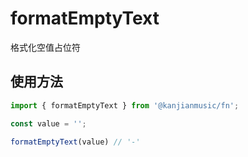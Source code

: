 # formatEmptyText

格式化空值占位符

## 使用方法

```ts
import { formatEmptyText } from '@kanjianmusic/fn';

const value = '';

formatEmptyText(value) // '-'
```
